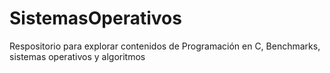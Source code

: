 # SistemasOperativos
Respositorio para explorar contenidos de Programación en C, Benchmarks, sistemas operativos y algoritmos

